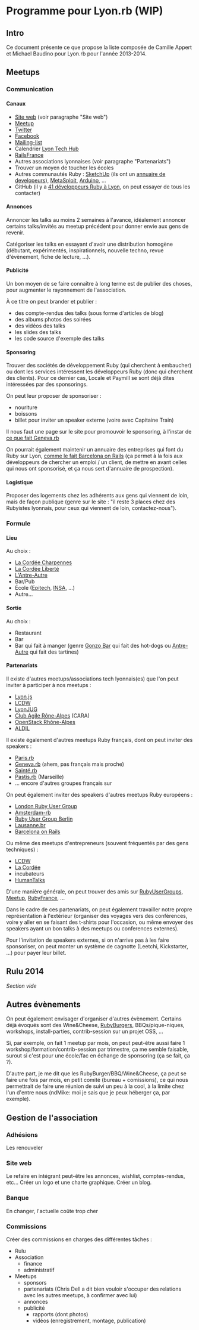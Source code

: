 # Programme pour Lyon.rb (WIP)

## Intro

Ce document présente ce que propose la liste composée de Camille Appert et Michael Baudino pour Lyon.rb pour l'année 2013-2014.

## Meetups

### Communication

#### Canaux

* [Site web](http://lyonrb.fr) (voir paragraphe "Site web")
* [Meetup](http://www.meetup.com/Lyon-Ruby-Brigade)
* [Twitter](https://twitter.com/lyonrb)
* [Facebook](https://www.facebook.com/lyonrb)
* [Mailing-list](https://groups.google.com/forum/#!forum/rubylyon)
* Calendrier [Lyon Tech Hub](https://www.google.com/calendar/embed?src=ck2ruq6cqfch3t4gshbd6vdnd4@group.calendar.google.com)
* [RailsFrance](http://www.railsfrance.org/evenements)
* Autres associations lyonnaises (voir paragraphe "Partenariats")
* Trouver un moyen de toucher les écoles
* Autres communautés Ruby : [SketchUp](http://www.sketchup.com/intl/en/developer) (ils ont un [annuaire de developeurs](http://extensions.sketchup.com/developer)), [MetaSploit](http://www.metasploit.com), [Arduino](http://playground.arduino.cc/interfacing/ruby), ...
* GitHub (il y a [41 développeurs Ruby à Lyon](https://github.com/search?l=Ruby&q=location%3ALyon&ref=searchresults&type=Users), on peut essayer de tous les contacter)

#### Annonces

Annoncer les talks au moins 2 semaines à l'avance, idéalement annoncer certains talks/invités au meetup précédent pour donner envie aux gens de revenir.

Catégoriser les talks en essayant d'avoir une distribution homogène (débutant, expérimentés, inspirationnels, nouvelle techno, revue d'évènement, fiche de lecture, ...).

#### Publicité

Un bon moyen de se faire connaître à long terme est de publier des choses, pour augmenter le rayonnement de l'association.

À ce titre on peut brander et publier :
* des compte-rendus des talks (sous forme d'articles de blog)
* des albums photos des soirées
* des vidéos des talks
* les slides des talks
* les code source d'exemple des talks

#### Sponsoring

Trouver des sociétés de développement Ruby (qui cherchent à embaucher) ou dont les services intéressent les développeurs Ruby (donc qui cherchent des clients). Pour ce dernier cas, Locale et Paymill se sont déjà dites intéressées par des sponsorings.

On peut leur proposer de sponsoriser :
* nouriture
* boissons
* billet pour inviter un speaker externe (voire avec Capitaine Train)

Il nous faut une page sur le site pour promouvoir le sponsoring, à l'instar de [ce que fait Geneva.rb](http://www.meetup.com/genevarb/pages/Sponsor_us%21)

On pourrait également maintenir un annuaire des entreprises qui font du Ruby sur Lyon, [comme le fait Barcelona on Rails](http://barcelonaonrails.com/companies) (ça permet à la fois aux développeurs de chercher un emploi / un client, de mettre en avant celles qui nous ont sponsorisé, et ça nous sert d'annuaire de prospection).

#### Logistique

Proposer des logements chez les adhérents aux gens qui viennent de loin, mais de façon publique (genre sur le site : "il reste 3 places chez des Rubyistes lyonnais, pour ceux qui viennent de loin, contactez-nous").

### Formule

#### Lieu

Au choix :

* [La Cordée Charpennes](http://www.la-cordee.net/la-cordee-charpennes)
* [La Cordée Liberté](http://www.la-cordee.net/la-cordee-liberte-guillotiere)
* [L'Antre-Autre](http://www.lantreautre.fr)
* Bar/Pub
* École ([Epitech](http://www.epitech.eu/ecole-informatique-lyon-rhone-alpes), [INSA](http://www.insa-lyon.fr), ...)
* Autre...

#### Sortie

Au choix :

* Restaurant
* Bar
* Bar qui fait à manger (genre [Gonzo Bar](http://gonzobarlyon.com) qui fait des hot-dogs ou  [Antre-Autre](http://www.lantreautre.fr) qui fait des tartines)

#### Partenariats

Il existe d'autres meetups/associations tech lyonnais(es) que l'on peut inviter à participer à nos meetups :

* [Lyon.js](http://lyonjs.org)
* [LCDW](http://www.lacuisineduweb.com)
* [LyonJUG](http://www.lyonjug.org)
* [Club Agile Rône-Alpes](http://lyon.clubagilerhonealpes.org) (CARA)
* [OpenStack Rhône-Alpes](http://www.meetup.com/OpenStack-Rhone-Alpes)
* [ALDIL](http://www.aldil.org)

Il existe également d'autres meetups Ruby français, dont on peut inviter des speakers :

* [Paris.rb](http://www.meetup.com/parisrb)
* [Geneva.rb](http://genevarb.com) (ahem, pas français mais proche)
* [Sainté.rb](http://www.meetup.com/sainte-rb)
* [Pastis.rb](http://www.pastisrb.org) (Marseille)
* ... encore d'autres groupes français sur 

On peut également inviter des speakers d'autres meetups Ruby européens :

* [London Ruby User Group](http://lrug.org)
* [Amsterdam-rb](http://amsrb.org)
* [Ruby User Group Berlin](http://berlin.onruby.de)
* [Lausanne.br](http://www.lausannerb.ch)
* [Barcelona on Rails](http://barcelonaonrails.com)

Ou même des meetups d'entrepreneurs (souvent fréquentés par des gens techniques) :

* [LCDW](http://www.lacuisineduweb.com)
* [La Cordée](http://www.la-cordee.net)
* incubateurs
* [HumanTalks](http://humantalks.com/cities/lyon)

D'une manière générale, on peut trouver des amis sur [RubyUserGroups](http://rubyusergroups.org), [Meetup](http://www.meetup.com), [RubyFrance](http://www.ruby-lang.org/fr/community/user-groups), ...

Dans le cadre de ces partenariats, on peut également travailler notre propre représentation à l'extérieur (organiser des voyages vers des conférences, voire y aller en se faisant des t-shirts pour l'occasion, ou même envoyer des speakers ayant un bon talks à des meetups ou conferences externes).

Pour l'invitation de speakers externes, si on n'arrive pas à les faire sponsoriser, on peut monter un système de cagnotte (Leetchi, Kickstarter, ...) pour payer leur billet.

## Rulu 2014

_Section vide_

## Autres évènements

On peut également envisager d'organiser d'autres évènement. Certains déjà évoqués sont des Wine&Cheese, [RubyBurgers](http://rubyburgers.github.io), BBQs/pique-niques, workshops, install-parties, contrib-session sur un projet OSS, ...

Si, par exemple, on fait 1 meetup par mois, on peut peut-être aussi faire 1 workshop/formation/contrib-session par trimestre, ça me semble faisable, surout si c'est pour une école/fac en échange de sponsoring (ça se fait, ça ?).

D'autre part, je me dit que les RubyBurger/BBQ/Wine&Cheese, ça peut se faire une fois par mois, en petit comité (bureau + comissions), ce qui nous permettrait de faire une réunion de suivi un peu à la cool, à la limite chez l'un d'entre nous (ndMike: moi je sais que je peux héberger ça, par exemple).

## Gestion de l'association

### Adhésions

Les renouveler

### Site web

Le refaire en intégrant peut-être les annonces, wishlist, comptes-rendus, etc...
Créer un logo et une charte graphique.
Créer un blog.

### Banque

En changer, l'actuelle coûte trop cher

### Commissions

Créer des commissions en charges des différentes tâches :

* Rulu
* Association
  * finance
  * administratif
* Meetups
  * sponsors
  * partenariats (Chris Dell a dit bien vouloir s'occuper des relations avec les autres meetups, à confirmer avec lui)
  * annonces
  * publicité
    * rapports (dont photos)
    * vidéos (enregistrement, montage, publication)
